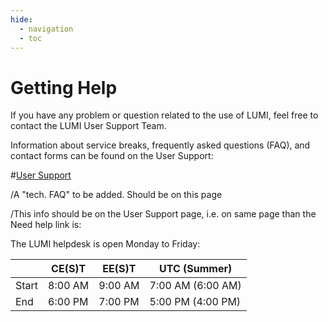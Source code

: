 ```yaml
---
hide:
  - navigation
  - toc
---
```


[helpdesk]: https://lumi-supercomputer.eu/user-support/need-help/
[faq]: https://lumi-supercomputer.eu/faq/
[service_breaks]: https://lumi-supercomputer.eu/service-breaks/
[User_support]: https://www.lumi-supercomputer.eu/user-support/

# Getting Help


If you have any problem or question related to the use of LUMI, feel free to
contact the LUMI User Support Team. 

Information about service breaks, frequently asked questions (FAQ), and contact forms can be found on the User Support:

<!-- Here could be a nice html-block, as in the docs home page: -->
#[User Support][User_support]


<!-- The LUMI help desk is accessible [here][helpdesk]. -->


/A "tech. FAQ" to be added. Should be on this page


/This info should be on the User Support page, i.e. on same page than the Need help link is: 

The LUMI helpdesk is open Monday to Friday:

|       | CE(S)T  | EE(S)T  | UTC (Summer)      |
|-------|---------|---------|-------------------|
| Start | 8:00 AM | 9:00 AM | 7:00 AM (6:00 AM) |
| End   | 6:00 PM | 7:00 PM | 5:00 PM (4:00 PM) |

<!-- Frequently asked question (FAQ) pages can be found [here][faq].

Information of the coming service breaks can be found [here][service_breaks]. -->